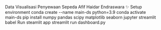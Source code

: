 Data Visualisasi Penyewaan Sepeda Afif Haidar Endraswara ✨
Setup environment
conda create --name main-ds python=3.9
conda activate main-ds
pip install numpy pandas scipy matplotlib seaborn jupyter streamlit babel
Run steamlit app
streamlit run dashboard.py
